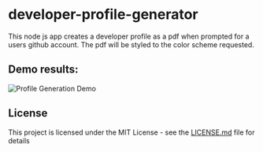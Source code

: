 # developer-profile-generator
This node js app creates a developer profile as a pdf when prompted for a users github account. The pdf will be styled to the color scheme requested. 

## Demo results:
![Profile Generation Demo](demo.gif)

 ## License
This project is licensed under the MIT License - see the [LICENSE.md](LICENSE.md) file for details
